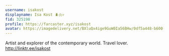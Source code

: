 ```yaml
---
username: isakost
displayname: Isa Kost 🪲🫁💀
fid: 325198
profile: https://farcaster.xyz/isakost
avatar: https://imagedelivery.net/BXluQx4ige9GuW0Ia56BHw/0df5a448-b600-4e57-f317-dc3a275a5100/original
---
```

Artist and explorer of the contemporary world. Travel lover. http://linktr.ee/isakost  
